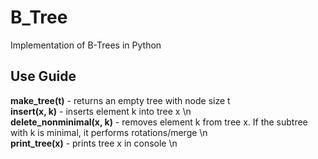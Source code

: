 # B_Tree
Implementation of B-Trees in Python

## Use Guide
**make_tree(t)** - returns an empty tree with node size t  
**insert(x, k)** - inserts element k into tree x \n  
**delete_nonminimal(x, k)** - removes element k from tree x. If the subtree with k is minimal, it performs rotations/merge \n  
**print_tree(x)** - prints tree x in console \n
